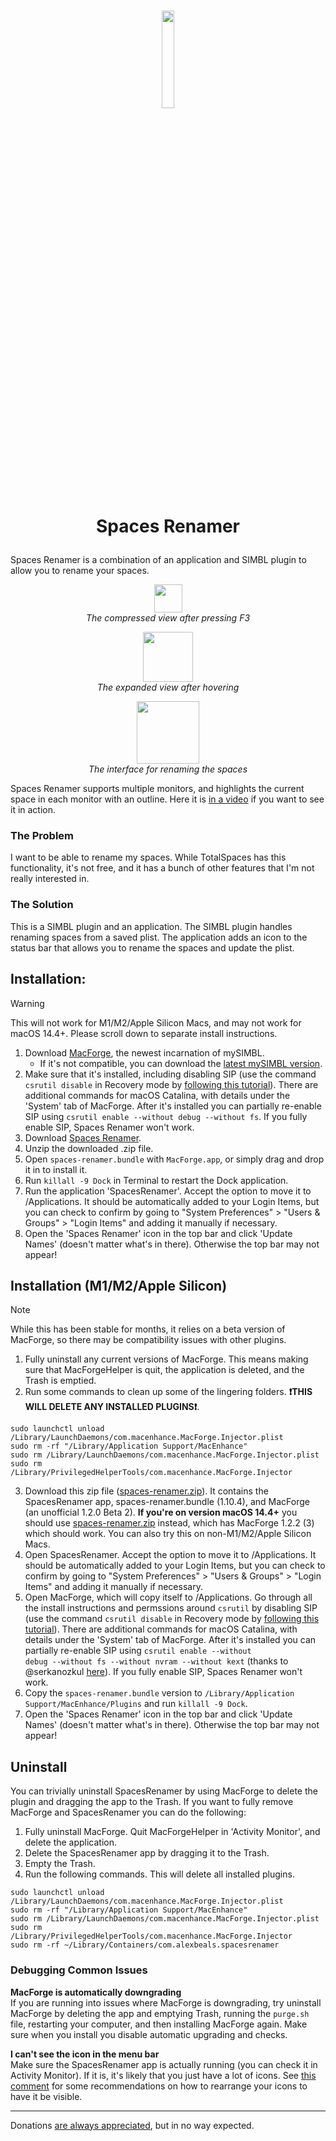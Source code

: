 <h1 align="center">
  <img src="/SpacesRenamer/Assets.xcassets/AppIcon.appiconset/Icon-1.png?raw=true" width="20%" alt=""/>
  <p align="center">Spaces Renamer</p>
</h1>

Spaces Renamer is a combination of an application and SIMBL plugin to allow you to rename your spaces.

<p align="center">
  <img src="smallView.jpg" height="45" ><br>
  <i>The compressed view after pressing F3</i>
</p>

<p align="center">
  <img src="largeView.jpg" height="80" ><br>
  <i>The expanded view after hovering</i>
</p>

<p align="center">
  <img src="renameView.jpg" height="100" ><br>
  <i>The interface for renaming the spaces</i>
</p>

Spaces Renamer supports multiple monitors, and highlights the current space in each monitor with an outline.  Here it is [in a video](https://vimeo.com/264878100) if you want to see it in action.

### The Problem
I want to be able to rename my spaces.  While TotalSpaces has this functionality, it's not free, and it has a bunch of other features that I'm not really interested in.

### The Solution
This is a SIMBL plugin and an application.  The SIMBL plugin handles renaming spaces from a saved plist.  The application adds an icon to the status bar that allows you to rename the spaces and update the plist.

## Installation:
> [!WARNING]  
> This will not work for M1/M2/Apple Silicon Macs, and may not work for macOS 14.4+. Please scroll down to separate install instructions.

<ol>
  <li>Download <a href="https://www.macenhance.com/macforge?macforge://github.com/w0lfschild/macplugins/raw/master/com.alexbeals.SpacesRenamer">MacForge</a>, the newest incarnation of mySIMBL.
    <ul><li>If it's not compatible, you can download the <a href="https://github.com/w0lfschild/mySIMBL/releases/latest">latest mySIMBL version</a>.</li></ul>
  </li>
  <li>
    Make sure that it's installed, including disabling SIP (use the command <code>csrutil disable</code> in Recovery mode by <a href="https://www.imore.com/how-turn-system-integrity-protection-macos">following this tutorial</a>).  There are additional commands for macOS Catalina, with details under the 'System' tab of MacForge.  After it's installed you can partially re-enable SIP using <code>csrutil enable --without debug --without fs</code>. If you fully enable SIP, Spaces Renamer won't work.
  </li>
  <li>
    Download <a href="https://github.com/dado3212/spaces-renamer/raw/master/build/spaces-renamer.zip">Spaces Renamer</a>.
  </li>
  <li>
    Unzip the downloaded .zip file.
  </li>
  <li>
    Open <code>spaces-renamer.bundle</code> with <code>MacForge.app</code>, or simply drag and drop it in to install it.
  </li>
  <li>
    Run <code>killall -9 Dock</code> in Terminal to restart the Dock application.
  </li>
  <li>
    Run the application 'SpacesRenamer'.  Accept the option to move it to /Applications.  It should be automatically added to your Login Items, but you can check to confirm by going to "System Preferences" > "Users & Groups" > "Login Items" and adding it manually if necessary.
  </li>
  <li>
    Open the 'Spaces Renamer' icon in the top bar and click 'Update Names' (doesn't matter what's in there).  Otherwise the top bar may not appear!
  </li>
  </ol>

## Installation (M1/M2/Apple Silicon)

> [!NOTE]  
> While this has been stable for months, it relies on a beta version of MacForge, so there may be compatibility issues with other plugins.

1. Fully uninstall any current versions of MacForge. This means making sure that MacForgeHelper is quit, the application is deleted, and the Trash is emptied.
2. Run some commands to clean up some of the lingering folders. **❗️THIS WILL DELETE ANY INSTALLED PLUGINS❗️**.
```
sudo launchctl unload /Library/LaunchDaemons/com.macenhance.MacForge.Injector.plist
sudo rm -rf "/Library/Application Support/MacEnhance"
sudo rm /Library/LaunchDaemons/com.macenhance.MacForge.Injector.plist
sudo rm /Library/PrivilegedHelperTools/com.macenhance.MacForge.Injector
```
3. Download this zip file ([spaces-renamer.zip](https://github.com/dado3212/spaces-renamer/files/9235969/spaces-renamer.zip)). It contains the SpacesRenamer app, spaces-renamer.bundle (1.10.4), and MacForge (an unofficial 1.2.0 Beta 2). **If you're on version macOS 14.4+** you should use [spaces-renamer.zip](https://github.com/dado3212/spaces-renamer/files/15174354/spaces-renamer.zip) instead, which has MacForge 1.2.2 (3) which should work. You can also try this on non-M1/M2/Apple Silicon Macs.
4. Open SpacesRenamer.  Accept the option to move it to /Applications.  It should be automatically added to your Login Items, but you can check to confirm by going to "System Preferences" > "Users & Groups" > "Login Items" and adding it manually if necessary.
5. Open MacForge, which will copy itself to /Applications. Go through all the install instructions and permssions around `csrutil` by disabling SIP (use the command <code>csrutil disable</code> in Recovery mode by <a href="https://www.imore.com/how-turn-system-integrity-protection-macos">following this tutorial</a>).  There are additional commands for macOS Catalina, with details under the 'System' tab of MacForge.  After it's installed you can partially re-enable SIP using <code>csrutil enable --without debug --without fs --without nvram --without kext</code> (thanks to @serkanozkul <a href="https://github.com/dado3212/spaces-renamer/issues/75#issuecomment-1493355618">here</a>). If you fully enable SIP, Spaces Renamer won't work.
6. Copy the `spaces-renamer.bundle` version to `/Library/Application Support/MacEnhance/Plugins` and run `killall -9 Dock`.
7. Open the 'Spaces Renamer' icon in the top bar and click 'Update Names' (doesn't matter what's in there).  Otherwise the top bar may not appear!

## Uninstall

You can trivially uninstall SpacesRenamer by using MacForge to delete the plugin and dragging the app to the Trash. If you want to fully remove MacForge and SpacesRenamer you can do the following:
1. Fully uninstall MacForge. Quit MacForgeHelper in 'Activity Monitor', and delete the application.
2. Delete the SpacesRenamer app by dragging it to the Trash.
3. Empty the Trash.
4. Run the following commands. This will delete all installed plugins.
```
sudo launchctl unload /Library/LaunchDaemons/com.macenhance.MacForge.Injector.plist
sudo rm -rf "/Library/Application Support/MacEnhance"
sudo rm /Library/LaunchDaemons/com.macenhance.MacForge.Injector.plist
sudo rm /Library/PrivilegedHelperTools/com.macenhance.MacForge.Injector
sudo rm -rf ~/Library/Containers/com.alexbeals.spacesrenamer
```

### Debugging Common Issues

**MacForge is automatically downgrading**  
If you are running into issues where MacForge is downgrading, try uninstall MacForge by deleting the app and emptying Trash, running the `purge.sh` file, restarting your computer, and then installing MacForge again. Make sure when you install you disable automatic upgrading and checks.

**I can't see the icon in the menu bar**  
Make sure the SpacesRenamer app is actually running (you can check it in Activity Monitor). If it is, it's likely that you just have a lot of icons. See [this comment](https://github.com/dado3212/spaces-renamer/issues/94#issuecomment-2126843231) for some recommendations on how to rearrange your icons to have it be visible.

--- 

Donations [are always appreciated](https://www.paypal.com/paypalme2/AlexBeals), but in no way expected.
